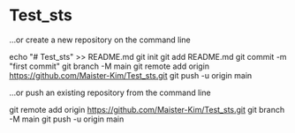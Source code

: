 # Test_sts

…or create a new repository on the command line

echo "# Test_sts" >> README.md
git init
git add README.md
git commit -m "first commit"
git branch -M main
git remote add origin https://github.com/Maister-Kim/Test_sts.git
git push -u origin main

…or push an existing repository from the command line

git remote add origin https://github.com/Maister-Kim/Test_sts.git
git branch -M main
git push -u origin main
